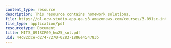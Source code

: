 ```yaml
---
content_type: resource
description: This resource contains homework solutions.
file: https://ol-ocw-studio-app-qa.s3.amazonaws.com/courses/3-091sc-introduction-to-solid-state-chemistry-fall-2010/44c82dced274727002831886e454783b_MIT3_091SCF09_hw25_sol.pdf
file_type: application/pdf
resourcetype: Document
title: MIT3_091SCF09_hw25_sol.pdf
uid: 44c82dce-d274-7270-0283-1886e454783b
---
```

